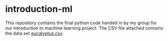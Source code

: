 # introduction-ml
This repository contains the final python code handed in by my group for our introduction to machine learning project. 
The CSV file attached contains the data set [eucalyptus.csv](https://github.com/antonia2702/introduction-ml/files/10833832/eucalyptus.csv).
